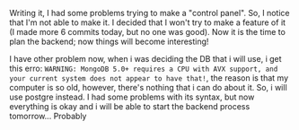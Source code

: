 Writing it, I had some problems trying to make a "control panel". So, I notice that I'm not able to make it. I decided that I won't try to make a feature of it (I made more 6 commits today, but no one was good). Now it is the time to plan the backend; now things will become interesting!

I have other problem now, when i was deciding the DB that i will use, i get this erro: `WARNING: MongoDB 5.0+ requires a CPU with AVX support, and your current system does not appear to have that!`, the reason is that my computer is so old, however, there's nothing that i can do about it. So, i will use postgre instead. I had some problems with its syntax, but now everything is okay and i will be able to start the backend process tomorrow... Probably


